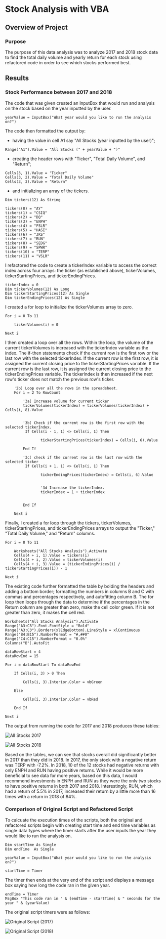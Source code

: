 # Stock Analysis with VBA

## Overview of Project

### Purpose
The purpose of this data analysis was to analyze 2017 and 2018 stock data to find the total daily volume and yearly return for each stock using refactored code in order to see which stocks performed best.

## Results

### Stock Performance between 2017 and 2018
The code that was given created an InputBox that would run and analysis on the stock based on the year inputted by the user.
```
yearValue = InputBox("What year would you like to run the analysis on?")
```
The code then formatted the output by:
- having the value in cell A1 say "All Stocks (year inputted by the user)";
```
Range("A1").Value = "All Stocks (" + yearValue + ")"
```
- creating the header rows with "Ticker", "Total Daily Volume", and "Return";
```
Cells(3, 1).Value = "Ticker"
Cells(3, 2).Value = "Total Daily Volume"
Cells(3, 3).Value = "Return"
```
- and initializing an array of the tickers.
```
Dim tickers(12) As String
    
tickers(0) = "AY"
tickers(1) = "CSIQ"
tickers(2) = "DQ"
tickers(3) = "ENPH"
tickers(4) = "FSLR"
tickers(5) = "HASI"
tickers(6) = "JKS"
tickers(7) = "RUN"
tickers(8) = "SEDG"
tickers(9) = "SPWR"
tickers(10) = "TERP"
tickers(11) = "VSLR"
```
I refactored the code to create a tickerIndex variable to access the correct index across four arrays: the ticker (as established above), tickerVolumes, tickerStartingPrices, and tickerEndingPrices.
```
tickerIndex = 0
Dim tickerVolumes(12) As Long
Dim tickerStartingPrices(12) As Single
Dim tickerEndingPrices(12) As Single
```
I created a for loop to initialize the tickerVolumes array to zero.
```
For i = 0 To 11

    tickerVolumes(i) = 0
    
Next i
```
I then created a loop over all the rows. Within the loop, the volume of the current tickerVolumes is increased with the tickerIndex variable as the index. The if-then statements check if the current row is the first row or the last row with the selected tickerIndex. If the current row is the first row, it is assigned the current closing price to the tickerStartingPrices variable. If the current row is the last row, it is assigned the current closing price to the tickerEndingPrices variable. The tickerIndex is then increased if the next row's ticker does not match the previous row's ticker.
```
    '2b) Loop over all the rows in the spreadsheet.
    For i = 2 To RowCount
    
        '3a) Increase volume for current ticker
        tickerVolumes(tickerIndex) = tickerVolumes(tickerIndex) + Cells(i, 8).Value
        
        
        '3b) Check if the current row is the first row with the selected tickerIndex.
         If Cells(i - 1, 1) <> Cells(i, 1) Then
            
                tickerStartingPrices(tickerIndex) = Cells(i, 6).Value
            
        End If
        
        '3c) check if the current row is the last row with the selected ticker
         If Cells(i + 1, 1) <> Cells(i, 1) Then
            
                tickerEndingPrices(tickerIndex) = Cells(i, 6).Value
                
           
                '3d Increase the tickerIndex.
                tickerIndex = 1 + tickerIndex
            
            
        End If
    
    Next i
```
Finally, I created a for loop through the tickers, tickerVolumes, tickerStartingPrices, and tickerEndingPrices arrays to output the "Ticker," "Total Daily Volume," and "Return" columns.
```
For i = 0 To 11
        
    Worksheets("All Stocks Analysis").Activate
    Cells(4 + i, 1).Value = tickers(i)
    Cells(4 + i, 2).Value = tickerVolumes(i)
    Cells(4 + i, 3).Value = (tickerEndingPrices(i) / tickerStartingPrices(i)) - 1
        
Next i
```
The existing code further formatted the table by bolding the headers and adding a bottom border; formatting the numbers in columns B and C with commas and percentages respectively, and autofitting column B. The for loop then loops through the data to determine if the percentages in the Return column are greater than zero, make the cell color green. If it is not greater than zero, it makes the cell red.
```
Worksheets("All Stocks Analysis").Activate
Range("A3:C3").Font.FontStyle = "Bold"
Range("A3:C3").Borders(xlEdgeBottom).LineStyle = xlContinuous
Range("B4:B15").NumberFormat = "#,##0"
Range("C4:C15").NumberFormat = "0.0%"
Columns("B").AutoFit

dataRowStart = 4
dataRowEnd = 15

For i = dataRowStart To dataRowEnd
        
    If Cells(i, 3) > 0 Then
            
        Cells(i, 3).Interior.Color = vbGreen
            
    Else
        
        Cells(i, 3).Interior.Color = vbRed
            
    End If
        
Next i
```
The output from running the code for 2017 and 2018 produces these tables:

![All Stocks 2017](./Resources/All_Stocks_(2017).png)

![All Stocks 2018](./Resources/All_Stocks_(2018).png)

Based on the tables, we can see that stocks overall did significantly better in 2017 than they did in 2018. In 2017, the only stock with a negative return was TERP with -7.2%. In 2018, 10 of the 12 stocks had negative returns with only ENPH and RUN having positive returns. While it would be more beneficial to see data for more years, based on this data, I would recommend investments in ENPH and RUN as they were the only two stocks to have positive returns in both 2017 and 2018. Interestingly, RUN, which had a return of 5.5% in 2017, increased their return by a little more than 16 times with a return in 2018 of 84%.

### Comparison of Original Script and Refactored Script
To calcuate the execution times of the scripts, both the original and refactored scripts begin with creating start time and end time variables as single data types where the timer starts after the user inputs the year they would like to run the analysis on.
```
Dim startTime As Single
Dim endTime  As Single

yearValue = InputBox("What year would you like to run the analysis on?")

startTime = Timer
```
The timer then ends at the very end of the script and displays a message box saying how long the code ran in the given year.
```
endTime = Timer
MsgBox "This code ran in " & (endTime - startTime) & " seconds for the year " & (yearValue)
```
The original script timers were as follows:

![Original Script (2017)](./Resources/Original_Script_(2017).PNG)

![Original Script (2018)](./Resources/Orignal_Script_(2018).PNG)


